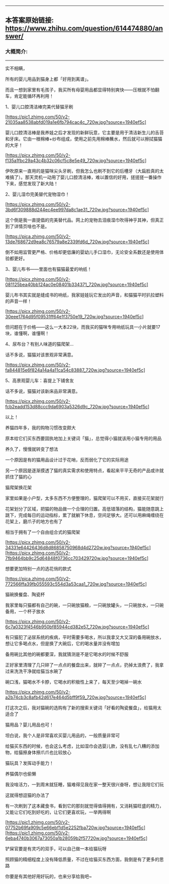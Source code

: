 ----------------------------------------
## 本答案原始链接: https://www.zhihu.com/question/614474880/answer/
### 大概简介: 
----------------------------------------
实不相瞒，

所有的婴儿用品到猫身上都「好用到离谱」。

而且一想到家里有毛孩子，我买所有母婴用品都显得特别爽快——压根就不怕翻车，肯定能循环再利用！





1、婴儿口腔清洁棒完美代替猫牙刷

[https://pic1.zhimg.com/50/v2-21035aa8538abfd019a1e6fb794cac4c_720w.jpg?source=1940ef5c]

婴儿口腔清洁棒是我养娃之后才发现的新鲜玩意，它主要是用于清洁新生儿的舌苔和牙床。它由一根棉棒+纱布组成，使用之前先用棉棒蘸水，然后就可以擦拭猫猫的大牙！

[https://picx.zhimg.com/50/v2-f135a1fbc29a43c4b32c06cf5c8e5e49_720w.jpg?source=1940ef5c]

伊吹原来一直用的是猫咪尖头牙刷，但我怎么也刷不到它的后槽牙（大扁脸真的太难搞了）。那天灵机一动用了婴儿口腔清洁棒，难以置信的好用，搓搓搓一番操作下来，感觉发现了新大陆！





2、婴儿湿巾完美替代宠物湿巾！

[https://picx.zhimg.com/50/v2-3bd6f309888d244ec4ee997da8c1ae31_720w.jpg?source=1940ef5c]

这个倒是我一直提倡的完美替代品。网上的宠物去泪痕湿巾吹得神乎其神，但真正到了详情页啥也不是。

[https://pica.zhimg.com/50/v2-13de768672d9ea8c76579a8e2339fd6d_720w.jpg?source=1940ef5c]

倒不如用监管更严格、价格却更低廉的婴幼儿手口湿巾，无论安全系数还是使用体验都更好。








3、婴儿布书——里面也有猫猫最爱的响纸！

[https://picx.zhimg.com/50/v2-081125bea40bb124ac0e08401b334371_720w.jpg?source=1940ef5c]

婴儿布书其实就是缝成书的响纸，我家娃娃玩它发出的声音，和猫猫平时扒拉塑料的声音一样！

[https://picx.zhimg.com/50/v2-30eee1764d95f09531ff64e1f3750e19_720w.jpg?source=1940ef5c]

但问题在于价格——这么一大本22块，而我买的猫咪专用响纸玩具一小片就要17块，谁懂啊，谁懂啊！








4、尿布台？有别人味道的猫爬架...

话不多说，猫猫对该景观非常满意。

[https://picx.zhimg.com/50/v2-fa844815e6f824a14a4a11ca54c83887_720w.jpg?source=1940ef5c]








5、高景观婴儿车：喜提上下铺舍友

话不多说，猫猫对该新床品非常满意。

[https://picx.zhimg.com/50/v2-fcb2eadd153d88ccc9da6903a5326d9c_720w.jpg?source=1940ef5c]







以上！

养猫四年多，我的购物习惯改变颇大

原本给它们买东西要固执地加上关键词「猫」，总觉得小猫就该用小猫专用的用品

养久了，慢慢就转变了想法

一个原因是有的猫用品设计过于花哨，反而弱化了它的实际用途

另一个原因是逐渐摸透了猫的真实需求和使用特点，看起来平平无奇的产品或许就抓住了猫的心





猫爬架换花架

家里如果是小户型，太多东西不方便整理的，猫爬架可以不用买，直接买花架就行

花架划分了区域，把猫的物品做一个合理的归置。高低错落的结构，猫能随意跳上跳下，完成每日的运动指标，累了就躺下休息，空间足够大。还可以用麻绳缠绕在花架上，磨爪子的地方也有了

相当于拥有了一个自由组合式的猫爬架

[https://picx.zhimg.com/50/v2-34331e64426436d8d86858750968d4d2720w.jpg?source=1940ef5c][https://picx.zhimg.com/50/v2-7fb9464bb9c25d64848f0736cc703429720w.jpg?source=1940ef5c]

想要更加特别一点的选花俏的款式

[https://pica.zhimg.com/50/v2-772566ffa39fb055593c554d3a53caa1_720w.jpg?source=1940ef5c]





猫碗换餐盘、陶瓷杯

我家里每只猫都有自己的碗，一只碗放猫粮，一只碗放罐头，一只碗放水，一只碗备用，一个杯子放水

[https://picx.zhimg.com/50/v2-6c7a0323f4546b950bf85944cd382e57_720w.jpg?source=1940ef5c]

有只猫犯了泌尿系统的疾病，平时需要多喝水，所以我拿又大又深的备用碗放水，想让它多喝点水，但是换了大碗后，它的喝水量并没有增加

备用碗比其他的碗都要深，我就猜测是不是它喝水的时候不舒服

正好家里清理了几只碎了一点点的餐盘出来，就碎了一点点，扔掉太浪费了，我拿过来洗洗干净就给猫当水碗了

碗口浅，猫喝水不卡脖，它喝水的积极性上来了，每天至少喝掉一碗水

[https://picx.zhimg.com/50/v2-a2b74cb3c8afb42d617e464d5bff9f59_720w.jpg?source=1940ef5c]

打这次之后，我对猫碗的选购有了新的搜索关键词「好看的陶瓷餐盘」，给猫用太适合了





猫用品？婴儿用品也可！

坦白说，我个人是非常喜欢买婴儿用品的，一般质量非常可

给猫买东西的时候，也会这么考虑，比如湿巾会选婴儿款，没有乱七八糟的添加物，给猫擦身体擦爪爪也比较放心





猫玩具？发挥动手能力！

养猫偶尔也偷懒

我没啥活力，一到周末就狂睡，猫难得见我在家一整天很兴奋呀，想让我陪它们玩

这就得想逗猫的办法了

有一次刷到了这本藏食书，看到它的那刻就觉得值得拥有，又消耗猫旺盛的精力，又能让它们吃到好吃的，让它们更喜欢玩，一举两得啊

[https://pic1.zhimg.com/50/v2-07752b69fa909c5e66ebf1d5e2252fba720w.jpg?source=1940ef5c][https://pic1.zhimg.com/50/v2-6eba4740b3067a73050a1b28059b2f57720w.jpg?source=1940ef5c]

铲屎官要是有灵巧的双手，可以自己做一本给猫玩呀




照顾猫的精细程度上没有降低质量，不过在给猫买东西方面，我倒是有了更多的思路

你要是有其他好用好玩的，也来分享给我吧~